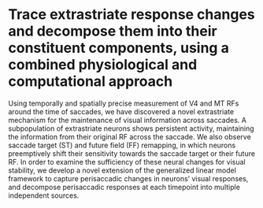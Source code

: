 # Trace extrastriate response changes and decompose them into their constituent components, using a combined physiological and computational approach

Using temporally and spatially precise measurement of V4 and MT RFs around the time of saccades, we have discovered a novel extrastriate mechanism for the maintenance of visual information across saccades. A subpopulation of extrastriate neurons shows persistent activity, maintaining the information from their original RF across the saccade. We also observe saccade target (ST) and future field (FF) remapping, in which neurons preemptively shift their sensitivity towards the saccade target or their future RF. In order to examine the sufficiency of these neural changes for visual stability, we develop a novel extension of the generalized linear model framework to capture perisaccadic changes in neurons’ visual responses, and decompose perisaccadic responses at each timepoint into multiple independent sources.